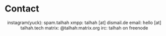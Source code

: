 # Contact
<center>instagram(yuck): spam.talhah  
xmpp: talhah [at] dismail.de  
email: hello [at] talhah.tech  
matrix: @talhah:matrix.org  
irc: talhah on freenode  
